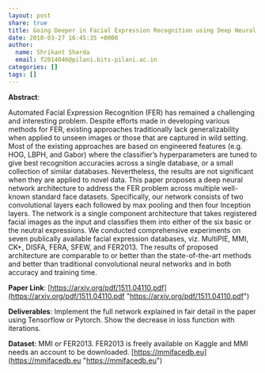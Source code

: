 ```yaml
---
layout: post
share: true
title: Going Deeper in Facial Expression Recognition using Deep Neural Networks
date: 2018-03-27 16:45:35 +0000
author:
  name: Shrikant Sharda
  email: f2014046@pilani.bits-pilani.ac.in
categories: []
tags: []
---
```

**Abstract**:

Automated Facial Expression Recognition (FER) has remained a challenging and interesting problem. Despite efforts made in developing various methods for FER, existing approaches traditionally lack generalizability when applied to unseen images or those that are captured in wild setting. Most of the existing approaches are based on engineered features (e.g. HOG, LBPH, and Gabor) where the classifier’s hyperparameters are tuned to give best recognition accuracies across a single database, or a small collection of similar databases. Nevertheless, the results are not significant when they are applied to novel data. This paper proposes a deep neural network architecture to address the FER problem across multiple well-known standard face datasets. Specifically, our network consists of two convolutional layers each followed by max pooling and then four Inception layers. The network is a single component architecture that takes registered facial images as the input and classifies them into either of the six basic or the neutral expressions. We conducted comprehensive experiments on seven publically available facial expression databases, viz. MultiPIE, MMI, CK+, DISFA, FERA, SFEW, and FER2013. The results of proposed architecture are comparable to or better than the state-of-the-art methods and better than traditional convolutional neural networks and in both accuracy and training time. 

**Paper Link**: [https://arxiv.org/pdf/1511.04110.pdf](https://arxiv.org/pdf/1511.04110.pdf "https://arxiv.org/pdf/1511.04110.pdf")

**Deliverables**: Implement the full network explained in fair detail in the paper using Tensorflow or Pytorch. Show the decrease in loss function with iterations.

**Dataset**: MMI or FER2013. FER2013 is freely available on Kaggle and MMI needs an account to be downloaded. [https://mmifacedb.eu](https://mmifacedb.eu "https://mmifacedb.eu")
